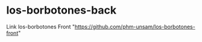 # los-borbotones-back

Link los-borbotones Front "https://github.com/phm-unsam/los-borbotones-front"
